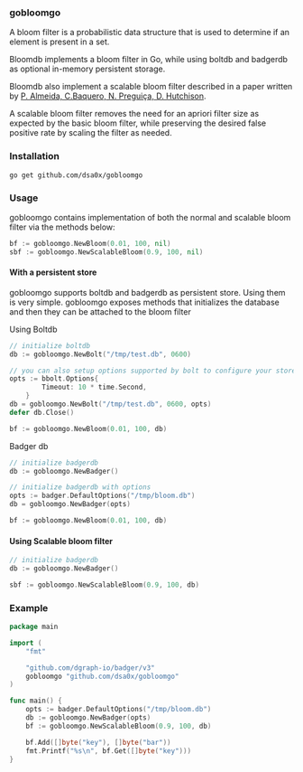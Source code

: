 ### gobloomgo

A bloom filter is a probabilistic data structure that is used to determine if an element is present in a set.

Bloomdb implements a bloom filter in Go, while using boltdb and badgerdb as optional in-memory persistent storage.

Bloomdb also implement a scalable bloom filter described in a paper written by [P. Almeida, C.Baquero, N. Preguiça, D. Hutchison](https://haslab.uminho.pt/cbm/files/dbloom.pdf).

A scalable bloom filter removes the need for an apriori filter size as expected by the basic bloom filter, while preserving the desired false positive rate by scaling the filter as needed.

### Installation

```shell
go get github.com/dsa0x/gobloomgo
```

### Usage

gobloomgo contains implementation of both the normal and scalable bloom filter via the methods below:

```go
bf := gobloomgo.NewBloom(0.01, 100, nil)
sbf := gobloomgo.NewScalableBloom(0.9, 100, nil)
```

#### With a persistent store

gobloomgo supports boltdb and badgerdb as persistent store. Using them is very simple. gobloomgo exposes methods that initializes the database and then they can be attached to the bloom filter

Using Boltdb

```go
// initialize boltdb
db := gobloomgo.NewBolt("/tmp/test.db", 0600)

// you can also setup options supported by bolt to configure your store
opts := bbolt.Options{
		Timeout: 10 * time.Second,
	}
db = gobloomgo.NewBolt("/tmp/test.db", 0600, opts)
defer db.Close()

bf := gobloomgo.NewBloom(0.01, 100, db)
```

Badger db

```go
// initialize badgerdb
db := gobloomgo.NewBadger()

// initialize badgerdb with options
opts := badger.DefaultOptions("/tmp/bloom.db")
db = gobloomgo.NewBadger(opts)

bf := gobloomgo.NewBloom(0.01, 100, db)
```

#### Using Scalable bloom filter

```go
// initialize badgerdb
db := gobloomgo.NewBadger()

sbf := gobloomgo.NewScalableBloom(0.9, 100, db)
```

### Example

```go
package main

import (
	"fmt"

	"github.com/dgraph-io/badger/v3"
	gobloomgo "github.com/dsa0x/gobloomgo"
)

func main() {
	opts := badger.DefaultOptions("/tmp/bloom.db")
	db := gobloomgo.NewBadger(opts)
	bf := gobloomgo.NewScalableBloom(0.9, 100, db)

	bf.Add([]byte("key"), []byte("bar"))
	fmt.Printf("%s\n", bf.Get([]byte("key")))
}
```
